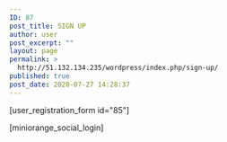 ```yaml
---
ID: 87
post_title: SIGN UP
author: user
post_excerpt: ""
layout: page
permalink: >
  http://51.132.134.235/wordpress/index.php/sign-up/
published: true
post_date: 2020-07-27 14:28:37
---
```

<p>[user_registration_form id="85"] <strong><span> </span></strong></p>
<!-- wp:paragraph {"align":"center","className":"social"} -->
<p class="has-text-align-center social">[miniorange_social_login]</p>
<!-- /wp:paragraph -->
